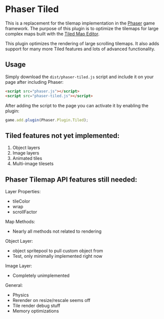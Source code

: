 # Phaser Tiled

This is a replacement for the tilemap implementation in the [Phaser][0] game framework.
The purpose of this plugin is to optimize the tilemaps for large complex maps built with
the [Tiled Map Editor][1].

This plugin optimizes the rendering of large scrolling tilemaps. It also adds support for
many more Tiled features and lots of advanced functionality.

[0]: https://github.com/photonstorm/phaser
[1]: http://www.mapeditor.org/

## Usage

Simply download the `dist/phaser-tiled.js` script and include it on your page after including Phaser:

```html
<script src="phaser.js"></script>
<script src="phaser-tiled.js"></script>
```

After adding the script to the page you can activate it by enabling the plugin:

```js
game.add.plugin(Phaser.Plugin.Tiled);
```

## Tiled features not yet implemented:

1. Object layers
2. Image layers
3. Animated tiles
4. Multi-image tilesets

## Phaser Tilemap API features still needed:

Layer Properties:
- tileColor
- wrap
- scrollFactor

Map Methods:
- Nearly all methods not related to rendering

Object Layer:
- object spritepool to pull custom object from
- Test, only minimally implemented right now

Image Layer:
- Completely unimplemented

General:
- Physics
- Rerender on resize/rescale seems off
- Tile render debug stuff
- Memory optimizations
